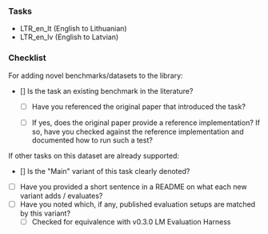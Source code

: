 
### Tasks

* LTR_en_lt (English to Lithuanian)
* LTR_en_lv (English to Latvian)

### Checklist

For adding novel benchmarks/datasets to the library:
* [] Is the task an existing benchmark in the literature?
  * [ ] Have you referenced the original paper that introduced the task?
  * [ ] If yes, does the original paper provide a reference implementation? If so, have you checked against the reference implementation and documented how to run such a test?


If other tasks on this dataset are already supported:
* [] Is the "Main" variant of this task clearly denoted?
* [ ] Have you provided a short sentence in a README on what each new variant adds / evaluates?
* [ ] Have you noted which, if any, published evaluation setups are matched by this variant?
  * [ ] Checked for equivalence with v0.3.0 LM Evaluation Harness